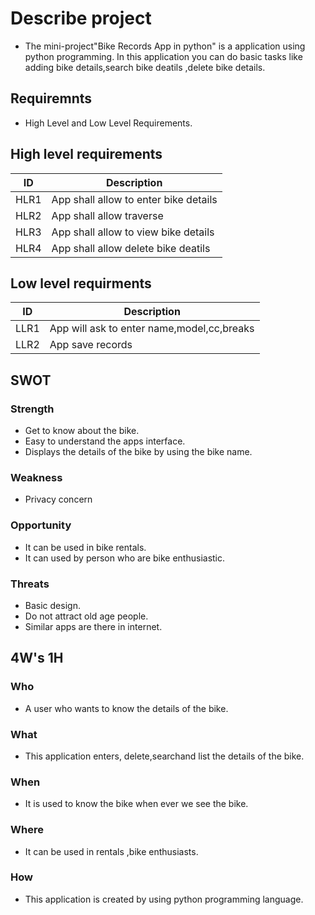 # Describe project
* The mini-project"Bike Records App in python" is a application using python programming. In this application you can do basic tasks like adding bike details,search bike deatils ,delete bike details.
## Requiremnts
* High Level and Low Level Requirements.

## High level requirements
|ID|Description |
|---|----------|
|HLR1|App shall allow to enter bike details|
|HLR2|App shall allow traverse |
|HLR3|App shall allow to view bike details|
|HLR4|App shall allow delete bike deatils|

## Low level requirments
|ID|Description |
|---|----------|
|LLR1|App will ask to enter name,model,cc,breaks |
|LLR2|App save records|
## SWOT 

### Strength
- Get to know about the bike.
- Easy to understand the apps interface.
- Displays the details of the bike by using the bike name.

### Weakness
- Privacy concern
     
### Opportunity
- It can be used in bike rentals.
- It can used by person who are bike enthusiastic.
    
### Threats
- Basic design.
- Do not attract old age people.
- Similar apps are there in internet.  

## 4W's 1H

### Who
- A user who wants to know the details of the bike.
### What
- This application enters, delete,searchand list the details of the bike.
### When 
- It is used to know the bike when ever we see the bike.
### Where
- It can be used in rentals ,bike enthusiasts.
### How 
- This application is created by using python programming language. 

